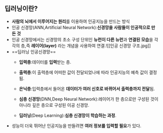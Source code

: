 ## 딥러닝이란?
- **사람의 뇌에서 이루어지는 원리**를 이용하여 인공지능을 만드는 방식
- 인공 신경망(ANN,Artificial Neural Network):**신경망을 사람들이 인공적으로 만든 것**
- 인공 신경망에서는 신경망의 초소 구성 단위인 **뉴런이 다른 뉴런**과 **연결된 모습**을 각각의 층,즉 **레이어(layer)** 라는 개념을 사용하여 연결.![[인공 신경망 구조.jpg]]
-  ==딥러닝 인공신경망==
	- **입력층**:데이터를 **입력**받는 층.
	
	- **출력층**:이 출력층에 어떠한 값이 전달되었나에 따라 인공지능의 예측 값이 결정됨.
	
	- **은닉층**:입력층에서 들어온 **데이터가 여러 신호로 바뀌어서 출력층까지 전달**됨.
	
	- **심층 신경망**(DNN,Deep Neural Network):레이어가 한 층으로만 구성된 것이 아니라 깊은 층으로 구성된 이공 신경망.
	
	- **딥러닝**(Deep Learning):**심층 신경망이 학습하는 과정**.
- 성능이 더욱 뛰어난 인공지능을 만들려면 **여러 정보를 입력할 필요**가 있다.